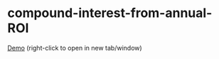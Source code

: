 # compound-interest-from-annual-ROI

<a href="http://djwilkins.net/apps/compound-interest-from-annual-ROI.html" target="_blank">Demo</a> (right-click to open in new tab/window)
